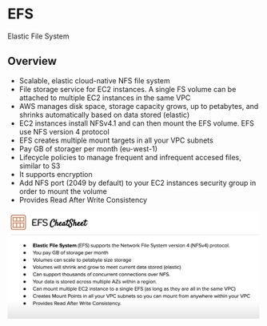 # EFS

Elastic File System

## Overview
- Scalable, elastic cloud-native NFS file system
- File storage service for EC2 instances. A single FS volume can be attached to multiple EC2 instances in the same VPC
- AWS manages disk space, storage capacity grows, up to petabytes, and shrinks automatically based on data stored (elastic)
- EC2 instances install NFSv4.1 and can then mount the EFS volume. EFS use NFS version 4 protocol
- EFS creates multiple mount targets in all your VPC subnets
- Pay GB of storager per month (eu-west-1)
- Lifecycle policies to manage frequent and infrequent accesed files, similar to S3
- It supports encryption
- Add NFS port (2049 by default) to your EC2 instances security group in order to mount the volume
- Provides Read After Write Consistency

![EFS Cheat Sheet](./images/efs/efs.png)
